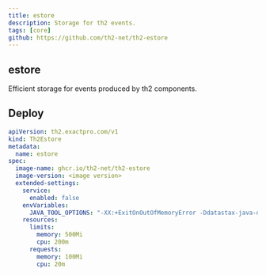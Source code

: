 ```yaml
---
title: estore
description: Storage for th2 events.
tags: [core]
github: https://github.com/th2-net/th2-estore
---
```


<section>

# estore

Efficient storage for events produced by th2 components.

<module-index-actions />

</section>

<section>

## Deploy

```yaml
apiVersion: th2.exactpro.com/v1
kind: Th2Estore
metadata:
  name: estore
spec:
  image-name: ghcr.io/th2-net/th2-estore
  image-version: <image version>
  extended-settings:
    service:
      enabled: false
    envVariables:
      JAVA_TOOL_OPTIONS: "-XX:+ExitOnOutOfMemoryError -Ddatastax-java-driver.advanced.connection.init-query-timeout=\"5000 milliseconds\""
    resources:
      limits:
        memory: 500Mi
        cpu: 200m
      requests:
        memory: 100Mi
        cpu: 20m
```

</section>
